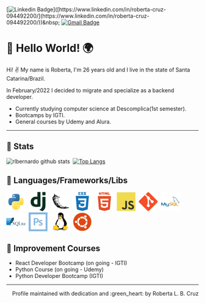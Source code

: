 [![Linkedin Badge](https://img.shields.io/badge/-LinkedIn-blue?style=flat-square&logo=Linkedin&logoColor=white&link=[https://www.linkedin.com/in/roberta-cruz-094492200/](https://www.linkedin.com/in/roberta-cruz-094492200/))]([https://www.linkedin.com/in/roberta-cruz-094492200/](https://www.linkedin.com/in/roberta-cruz-094492200/))&nbsp;
[![Gmail Badge](https://img.shields.io/badge/-Gmail-c14438?style=flat-square&logo=Gmail&logoColor=white&link=mailto:robertadev.bernardo123@gmail.com)](mailto:robertadev.bernardo123@gmail.com)

# 👋 Hello World! 🌍

Hi! :v: My name is Roberta, I'm 26 years old and I live in the state of Santa Catarina/Brazil.

In February/2022 I decided to migrate and specialize as a backend developer. 

- Currently studying computer science at Descomplica(1st semester).
- Bootcamps by IGTI.
- General courses by Udemy and Alura.

---

## 💬 Stats 

![rlbernardo github stats](https://github-readme-stats.vercel.app/api?username=rlbernardo&show_icons=true&theme=radical)<span>&nbsp;&nbsp;</span>[![Top Langs](https://github-readme-stats.vercel.app/api/top-langs/?username=rlbernardo&layout=compact&theme=radical)](https://github.com/rlbernardo/github-readme-stats)

## :minidisc: Languages/Frameworks/Libs 

<p align="left">
    <img src="https://raw.githubusercontent.com/devicons/devicon/master/icons/python/python-original.svg" alt="python" width="50" height="50" />&nbsp;
    <img src="https://raw.githubusercontent.com/devicons/devicon/master/icons/django/django-plain.svg" alt="django" width="50" height="50" />&nbsp;
    <img src="https://raw.githubusercontent.com/devicons/devicon/master/icons/flask/flask-original.svg" alt="flask" width="50" height="50" />&nbsp;
    <img src="https://raw.githubusercontent.com/devicons/devicon/master/icons/css3/css3-plain-wordmark.svg" alt="css3" width="50" height="50" />&nbsp;
    <img src="https://raw.githubusercontent.com/devicons/devicon/master/icons/html5/html5-plain-wordmark.svg" alt="html5" width="50" height="50" />&nbsp;
    <img src="https://raw.githubusercontent.com/devicons/devicon/master/icons/javascript/javascript-original.svg" alt="javascript" width="50" height="50" />&nbsp;
    <img src="https://raw.githubusercontent.com/devicons/devicon/master/icons/git/git-plain.svg" alt="git" width="50" height="50" />&nbsp;
    <img src="https://raw.githubusercontent.com/devicons/devicon/master/icons/mysql/mysql-original-wordmark.svg" alt="mysql" width="50" height="50" />&nbsp;
    <img src="https://raw.githubusercontent.com/devicons/devicon/master/icons/sqlite/sqlite-original-wordmark.svg" alt="sqlite" width="50" height="50" />&nbsp;
    <img src="https://raw.githubusercontent.com/devicons/devicon/master/icons/photoshop/photoshop-line.svg" alt="photoshop" width="50" height="50" />&nbsp;
    <img src="https://raw.githubusercontent.com/devicons/devicon/master/icons/linux/linux-original.svg" alt="linux" width="50" height="50" />&nbsp;
    <img src="https://raw.githubusercontent.com/devicons/devicon/master/icons/ubuntu/ubuntu-plain.svg" alt="ubuntu" width="50" height="50" />&nbsp;
</p>

##  :blue_book: Improvement Courses
- React Developer Bootcamp (on going - IGTI)
- Python Course (on going - Udemy)
- Python Developer Bootcamp (IGTI)

---
<p align = "right">Profile maintained with dedication and :green_heart: by Roberta L. B. Cruz</p>
